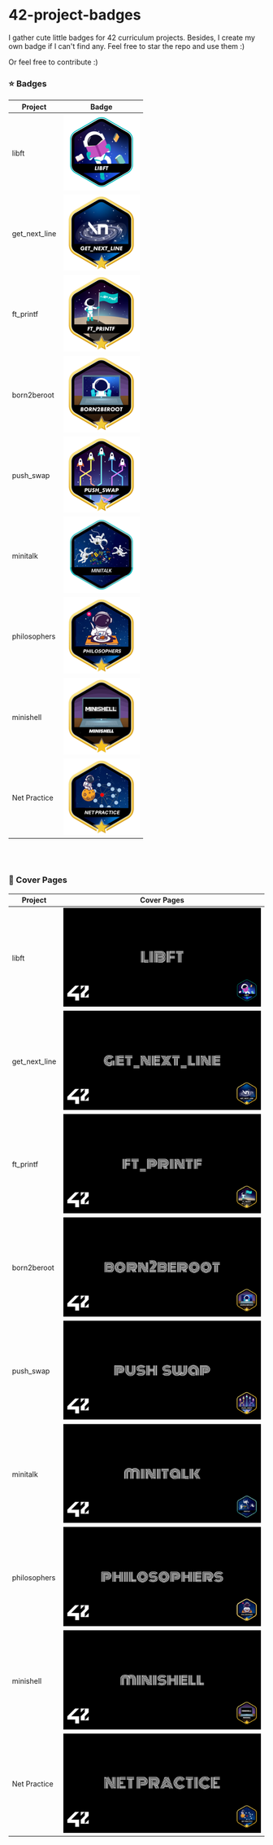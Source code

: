# 42-project-badges
I gather cute little badges for 42 curriculum projects. Besides, I create my own badge if I can't find any. Feel free to star the repo and use them :)

Or feel free to contribute :)


### ⭐ Badges

| Project                | Badge                                                                                                                               |                                                                                                                          
| ------------------- | ----------------------------------------------------------------------------------------------------------------------------------- |
| libft          | ![Libft](./badges/libft.png)                         |
| get_next_line          | ![get_next_line](./badges/get_next_line.png)                         |
| ft_printf          | ![ft_printf](./badges/ft_printf.png)                         |
| born2beroot          | ![born2beroot](./badges/born2beroot.png)                         |
| push_swap          | ![push_swap](./badges/push_swap.png)                         |
| minitalk          | ![minitalk](./badges/minitalk.png)                         |
| philosophers          | ![philosophers](./badges/philosophers.png)                         |
| minishell          | ![minishell](./badges/minishell.png)                         |
| Net Practice          | ![net_practice](./badges/net_practice.png)                         |

</br></br>

### 🌠 Cover Pages

| Project                | Cover Pages                                                                                                                               |                                                                                                                          
| ------------------- | ----------------------------------------------------------------------------------------------------------------------------------- |
| libft          | ![Libft](./covers/libft_cover.png)                         |
| get_next_line          | ![get_next_line](./covers/get_next_line_cover.png)                         |
| ft_printf          | ![ft_printf](./covers/ft_printf_cover.png)                         |
| born2beroot          | ![born2beroot](./covers/born2beroot_cover.png)                         |
| push_swap          | ![push_swap](./covers/push_swap_cover.png)                         |
| minitalk          | ![minitalk](./covers/minitalk_cover.png)                         |
| philosophers          | ![philosophers](./covers/philosophers_cover.png)                         |
| minishell          | ![minishell](./covers/minishell_cover.png)                         |
| Net Practice          | ![net_practice](./covers/net_practice_cover.png)                         |

